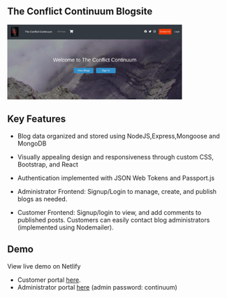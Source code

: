 ## The Conflict Continuum Blogsite

<div>
  <img src="/ConflictContinuum.png" alt="ConflictContinuum" width="400"></a>
</div>

## Key Features

* Blog data organized and stored using NodeJS,Express,Mongoose and MongoDB

* Visually appealing design and responsiveness through custom
  CSS, Bootstrap, and React
  
* Authentication implemented with JSON Web Tokens and Passport.js

* Administrator Frontend: Signup/Login to manage, create, and
  publish blogs as needed.

* Customer Frontend: Signup/login to view, and add comments
  to published posts. Customers can easily contact blog
  administrators (implemented using Nodemailer).

## Demo
View live demo on Netlify
*  Customer portal [here](https://conflictcontinuum.netlify.app/).
*  Administrator portal [here](https://conflictcontinuum-admin.netlify.app/) (admin password: continuum)


